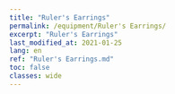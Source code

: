 ```yaml
---
title: "Ruler's Earrings"
permalink: /equipment/Ruler's Earrings/
excerpt: "Ruler's Earrings"
last_modified_at: 2021-01-25
lang: en
ref: "Ruler's Earrings.md"
toc: false
classes: wide
---
```


